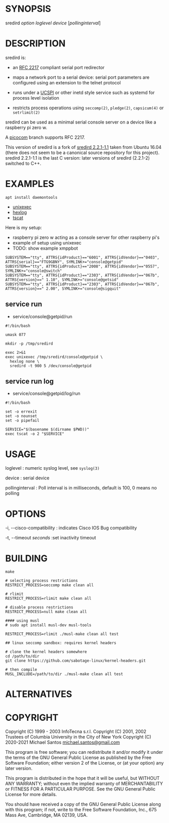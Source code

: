 # SYNOPSIS

sredird _option_ _loglevel_ _device_ [*pollinginterval*]

# DESCRIPTION

sredird is:

- an [RFC 2217](https://datatracker.ietf.org/doc/html/rfc2217) compliant
  serial port redirector

- maps a network port to a serial device: serial port parameters are
  configured using an extension to the telnet protocol

- runs under a [UCSPI](http://cr.yp.to/proto/ucspi.txt) or other inetd
  style service such as systemd for process level isolation

- restricts process operations using `seccomp(2)`, `pledge(2)`,
  `capsicum(4)` or `setrlimit(2)`

sredird can be used as a minimal serial console server on a device like
a raspberry pi zero w.

A [picocom](https://github.com/npat-efault/picocom/tree/rfc2217) branch
supports RFC 2217.

This version of sredird is a fork of [sredird
2.2.1-1.1](https://github.com/msantos/sredird/blob/master/README)
taken from Ubuntu 16.04 (there does not seem to be a canonical source
repository for this project). sredird 2.2.1-1.1 is the last C version:
later versions of sredird (2.2.1-2) switched to C++.

# EXAMPLES

```
apt install daemontools
```

- [unixexec](https://github.com/msantos/unixexec)
- [hexlog](https://github.com/msantos/hexlog)
- [tscat](https://github.com/msantos/tscat)

Here is my setup:

- raspberry pi zero w acting as a console server for other raspberry pi's
- example of setup using unixexec
- TODO: show example xmppbot

```/etc/udev/rules.d/10-usb-serial.rules
SUBSYSTEM=="tty", ATTRS{idProduct}=="6001", ATTRS{idVendor}=="0403", ATTRS{serial}=="FTG9GBNY", SYMLINK+="console@getpid"
SUBSYSTEM=="tty", ATTRS{idProduct}=="2008", ATTRS{idVendor}=="0557", SYMLINK+="console@switch"
SUBSYSTEM=="tty", ATTRS{idProduct}=="2303", ATTRS{idVendor}=="067b", ATTRS{version}==" 1.10", SYMLINK+="console@getsid"
SUBSYSTEM=="tty", ATTRS{idProduct}=="2303", ATTRS{idVendor}=="067b", ATTRS{version}==" 2.00", SYMLINK+="console@sigquit"
```

## service run

- service/console@getpid/run

```
#!/bin/bash

umask 077

mkdir -p /tmp/sredird

exec 2>&1
exec unixexec /tmp/sredird/console@getpid \
  hexlog none \
  sredird -t 900 5 /dev/console@getpid
```

## service run log

- service/console@getpid/log/run

```
#!/bin/bash

set -o errexit
set -o nounset
set -o pipefail

SERVICE="$(basename $(dirname $PWD))"
exec tscat -o 2 "$SERVICE"
```

# USAGE

loglevel
: numeric syslog level, see `syslog(3)`

device
: serial device

pollinginterval
: Poll interval is in milliseconds, default is 100, 0 means no polling

# OPTIONS

-i, --cisco-compatibility
: indicates Cisco IOS Bug compatibility

-t, --timeout _seconds_
:set inactivity timeout

# BUILDING

    make

    # selecting process restrictions
    RESTRICT_PROCESS=seccomp make clean all

    # rlimit
    RESTRICT_PROCESS=rlimit make clean all

    # disable process restrictions
    RESTRICT_PROCESS=null make clean all

    #### using musl
    # sudo apt install musl-dev musl-tools

    RESTRICT_PROCESS=rlimit ./musl-make clean all test

    ## linux seccomp sandbox: requires kernel headers

    # clone the kernel headers somewhere
    cd /path/to/dir
    git clone https://github.com/sabotage-linux/kernel-headers.git

    # then compile
    MUSL_INCLUDE=/path/to/dir ./musl-make clean all test

# ALTERNATIVES

# COPYRIGHT

Copyright (C) 1999 - 2003 InfoTecna s.r.l.
Copyright (C) 2001, 2002 Trustees of Columbia University in the City of New York
Copyright (C) 2020-2021 Michael Santos <michael.santos@gmail.com>

This program is free software; you can redistribute it and/or modify
it under the terms of the GNU General Public License as published by
the Free Software Foundation; either version 2 of the License, or
(at your option) any later version.

This program is distributed in the hope that it will be useful,
but WITHOUT ANY WARRANTY; without even the implied warranty of
MERCHANTABILITY or FITNESS FOR A PARTICULAR PURPOSE. See the
GNU General Public License for more details.

You should have received a copy of the GNU General Public License
along with this program; if not, write to the Free Software
Foundation, Inc., 675 Mass Ave, Cambridge, MA 02139, USA.
